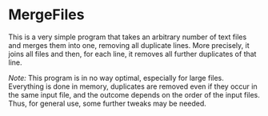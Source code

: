 # MergeFiles

This is a very simple program that takes an arbitrary number of text files and
merges them into one, removing all duplicate lines.
More precisely, it joins all files and then, for each line, it removes all
further duplicates of that line.

*Note:* This program is in no way optimal, especially for large files.
Everything is done in memory, duplicates are removed even if they occur in the same
input file, and the outcome depends on the order of the input files.
Thus, for general use, some further tweaks may be needed.
